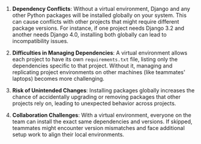 1. **Dependency Conflicts**: Without a virtual environment, Django and any other Python packages will be installed globally on your system. This can cause conflicts with other projects that might require different package versions. For instance, if one project needs Django 3.2 and another needs Django 4.0, installing both globally can lead to incompatibility issues.
    
2. **Difficulties in Managing Dependencies**: A virtual environment allows each project to have its own `requirements.txt` file, listing only the dependencies specific to that project. Without it, managing and replicating project environments on other machines (like teammates' laptops) becomes more challenging.
    
3. **Risk of Unintended Changes**: Installing packages globally increases the chance of accidentally upgrading or removing packages that other projects rely on, leading to unexpected behavior across projects.
    
4. **Collaboration Challenges**: With a virtual environment, everyone on the team can install the exact same dependencies and versions. If skipped, teammates might encounter version mismatches and face additional setup work to align their local environments.